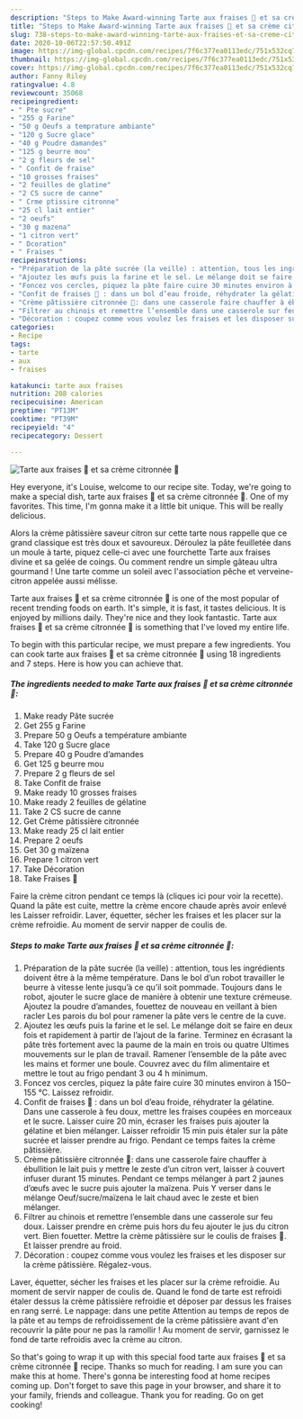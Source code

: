 ```yaml
---
description: "Steps to Make Award-winning Tarte aux fraises 🍓 et sa crème citronnée 🍋"
title: "Steps to Make Award-winning Tarte aux fraises 🍓 et sa crème citronnée 🍋"
slug: 738-steps-to-make-award-winning-tarte-aux-fraises-et-sa-creme-citronnee
date: 2020-10-06T22:57:50.491Z
image: https://img-global.cpcdn.com/recipes/7f6c377ea0113edc/751x532cq70/tarte-aux-fraises-🍓-et-sa-creme-citronnee-🍋-photo-principale-de-la-recette.jpg
thumbnail: https://img-global.cpcdn.com/recipes/7f6c377ea0113edc/751x532cq70/tarte-aux-fraises-🍓-et-sa-creme-citronnee-🍋-photo-principale-de-la-recette.jpg
cover: https://img-global.cpcdn.com/recipes/7f6c377ea0113edc/751x532cq70/tarte-aux-fraises-🍓-et-sa-creme-citronnee-🍋-photo-principale-de-la-recette.jpg
author: Fanny Riley
ratingvalue: 4.8
reviewcount: 35068
recipeingredient:
- " Pte sucre"
- "255 g Farine"
- "50 g Oeufs a temprature ambiante"
- "120 g Sucre glace"
- "40 g Poudre damandes"
- "125 g beurre mou"
- "2 g fleurs de sel"
- " Confit de fraise"
- "10 grosses fraises"
- "2 feuilles de glatine"
- "2 CS sucre de canne"
- " Crme ptissire citronne"
- "25 cl lait entier"
- "2 oeufs"
- "30 g mazena"
- "1 citron vert"
- " Dcoration"
- " Fraises "
recipeinstructions:
- "Préparation de la pâte sucrée (la veille) : attention, tous les ingrédients doivent être à la même température. Dans le bol d’un robot travailler le beurre à vitesse lente jusqu’à ce qu’il soit pommade. Toujours dans le robot, ajouter le sucre glace de manière à obtenir une texture crémeuse. Ajoutez la poudre d’amandes, fouettez de nouveau en veillant à bien racler Les parois du bol pour ramener la pâte vers le centre de la cuve."
- "Ajoutez les œufs puis la farine et le sel. Le mélange doit se faire en deux fois et rapidement à partir de l’ajout de la farine. Terminez en écrasant la pâte très fortement avec la paume de la main en trois ou quatre Ultimes mouvements sur le plan de travail. Ramener l’ensemble de la pâte avec les mains et former une boule. Couvrez avec du film alimentaire et mettre le tout au frigo pendant 3 ou 4 h minimum."
- "Foncez vos cercles, piquez la pâte faire cuire 30 minutes environ à 150–155 °C. Laissez refroidir."
- "Confit de fraises 🍓 : dans un bol d’eau froide, réhydrater la gélatine. Dans une casserole à feu doux, mettre les fraises coupées en morceaux et le sucre. Laisser cuire 20 min, écraser les fraises puis ajouter la gélatine et bien mélanger. Laisser refroidir 15 min puis étaler sur la pâte sucrée et laisser prendre au frigo. Pendant ce temps faites la crème pâtissière."
- "Crème pâtissière citronnée 🍋: dans une casserole faire chauffer à ébullition le lait puis y mettre le zeste d’un citron vert, laisser à couvert infuser durant 15 minutes. Pendant ce temps mélanger à part 2 jaunes d’œufs avec le sucre puis ajouter la maïzena. Puis Y verser dans le mélange Oeuf/sucre/maïzena le lait chaud avec le zeste et bien mélanger."
- "Filtrer au chinois et remettre l’ensemble dans une casserole sur feu doux. Laisser prendre en crème puis hors du feu ajouter le jus du citron vert. Bien fouetter. Mettre la crème pâtissière sur le coulis de fraises 🍓. Et laisser prendre au froid."
- "Décoration : coupez comme vous voulez les fraises et les disposer sur la crème pâtissière. Régalez-vous."
categories:
- Recipe
tags:
- tarte
- aux
- fraises

katakunci: tarte aux fraises 
nutrition: 208 calories
recipecuisine: American
preptime: "PT13M"
cooktime: "PT39M"
recipeyield: "4"
recipecategory: Dessert

---
```



![Tarte aux fraises 🍓 et sa crème citronnée 🍋](https://img-global.cpcdn.com/recipes/7f6c377ea0113edc/751x532cq70/tarte-aux-fraises-🍓-et-sa-creme-citronnee-🍋-photo-principale-de-la-recette.jpg)

Hey everyone, it's Louise, welcome to our recipe site. Today, we're going to make a special dish, tarte aux fraises 🍓 et sa crème citronnée 🍋. One of my favorites. This time, I'm gonna make it a little bit unique. This will be really delicious.

Alors la crème pâtissière saveur citron sur cette tarte nous rappelle que ce grand classique est très doux et savoureux. Déroulez la pâte feuilletée dans un moule à tarte, piquez celle-ci avec une fourchette Tarte aux fraises divine et sa gelée de coings. Ou comment rendre un simple gâteau ultra gourmand ! Une tarte comme un soleil avec l&#39;association pêche et verveine-citron appelée aussi mélisse.

Tarte aux fraises 🍓 et sa crème citronnée 🍋 is one of the most popular of recent trending foods on earth. It's simple, it is fast, it tastes delicious. It is enjoyed by millions daily. They're nice and they look fantastic. Tarte aux fraises 🍓 et sa crème citronnée 🍋 is something that I've loved my entire life.


To begin with this particular recipe, we must prepare a few ingredients. You can cook tarte aux fraises 🍓 et sa crème citronnée 🍋 using 18 ingredients and 7 steps. Here is how you can achieve that.

<!--inarticleads1-->

##### The ingredients needed to make Tarte aux fraises 🍓 et sa crème citronnée 🍋:

1. Make ready  Pâte sucrée
1. Get 255 g Farine
1. Prepare 50 g Oeufs a température ambiante
1. Take 120 g Sucre glace
1. Prepare 40 g Poudre d’amandes
1. Get 125 g beurre mou
1. Prepare 2 g fleurs de sel
1. Take  Confit de fraise
1. Make ready 10 grosses fraises
1. Make ready 2 feuilles de gélatine
1. Take 2 CS sucre de canne
1. Get  Crème pâtissière citronnée
1. Make ready 25 cl lait entier
1. Prepare 2 oeufs
1. Get 30 g maïzena
1. Prepare 1 citron vert
1. Take  Décoration
1. Take  Fraises 🍓


Faire la crème citron pendant ce temps là (cliques ici pour voir la recette). Quand la pâte est cuite, mettre la crème encore chaude après avoir enlevé les Laisser refroidir. Laver, équetter, sécher les fraises et les placer sur la crème refroidie. Au moment de servir napper de coulis de. 

<!--inarticleads2-->

##### Steps to make Tarte aux fraises 🍓 et sa crème citronnée 🍋:

1. Préparation de la pâte sucrée (la veille) : attention, tous les ingrédients doivent être à la même température. Dans le bol d’un robot travailler le beurre à vitesse lente jusqu’à ce qu’il soit pommade. Toujours dans le robot, ajouter le sucre glace de manière à obtenir une texture crémeuse. Ajoutez la poudre d’amandes, fouettez de nouveau en veillant à bien racler Les parois du bol pour ramener la pâte vers le centre de la cuve.
1. Ajoutez les œufs puis la farine et le sel. Le mélange doit se faire en deux fois et rapidement à partir de l’ajout de la farine. Terminez en écrasant la pâte très fortement avec la paume de la main en trois ou quatre Ultimes mouvements sur le plan de travail. Ramener l’ensemble de la pâte avec les mains et former une boule. Couvrez avec du film alimentaire et mettre le tout au frigo pendant 3 ou 4 h minimum.
1. Foncez vos cercles, piquez la pâte faire cuire 30 minutes environ à 150–155 °C. Laissez refroidir.
1. Confit de fraises 🍓 : dans un bol d’eau froide, réhydrater la gélatine. Dans une casserole à feu doux, mettre les fraises coupées en morceaux et le sucre. Laisser cuire 20 min, écraser les fraises puis ajouter la gélatine et bien mélanger. Laisser refroidir 15 min puis étaler sur la pâte sucrée et laisser prendre au frigo. Pendant ce temps faites la crème pâtissière.
1. Crème pâtissière citronnée 🍋: dans une casserole faire chauffer à ébullition le lait puis y mettre le zeste d’un citron vert, laisser à couvert infuser durant 15 minutes. Pendant ce temps mélanger à part 2 jaunes d’œufs avec le sucre puis ajouter la maïzena. Puis Y verser dans le mélange Oeuf/sucre/maïzena le lait chaud avec le zeste et bien mélanger.
1. Filtrer au chinois et remettre l’ensemble dans une casserole sur feu doux. Laisser prendre en crème puis hors du feu ajouter le jus du citron vert. Bien fouetter. Mettre la crème pâtissière sur le coulis de fraises 🍓. Et laisser prendre au froid.
1. Décoration : coupez comme vous voulez les fraises et les disposer sur la crème pâtissière. Régalez-vous.


Laver, équetter, sécher les fraises et les placer sur la crème refroidie. Au moment de servir napper de coulis de. Quand le fond de tarte est refroidi étaler dessus la crème pâtissière refroidie et déposer par dessus les fraises en rang serré. Le nappage: dans une petite Attention au temps de repos de la pâte et au temps de refroidissement de la crème pâtissière avant d&#39;en recouvrir la pâte pour ne pas la ramollir ! Au moment de servir, garnissez le fond de tarte refroidis avec la crème au citron. 

So that's going to wrap it up with this special food tarte aux fraises 🍓 et sa crème citronnée 🍋 recipe. Thanks so much for reading. I am sure you can make this at home. There's gonna be interesting food at home recipes coming up. Don't forget to save this page in your browser, and share it to your family, friends and colleague. Thank you for reading. Go on get cooking!
